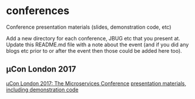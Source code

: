# conferences
Conference presentation materials (slides, demonstration code, etc)

Add a new directory for each conference, JBUG etc that you present at.
Update this README.md file with a note about the event (and if you did any blogs etc prior to or after the event then those could be added here too).

## µCon London 2017

[µCon London 2017: The Microservices Conference](https://skillsmatter.com/conferences/8549-con-2017-the-microservices-conference)
[presentation materials, including demonstration code](mucon2017)

